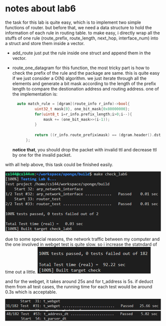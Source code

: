 # notes about lab6


the task for this lab is quite easy, which is to implement two simple functions of router. but before that, we need a data structure to hold the information of each rule in routing table. to make easy, i directly wrap all the stuffs of one rule (route_prefix, route_length, next_hop, interface_num) into a struct and store them inside a vector.

- add_route
  just put the rule inside one struct and append them in the vector.

- route_one_datagram
  for this  function, the most tricky part is how to check the prefix of the rule and the package are same. this is quite easy if we just consider a O(N) algorithm. we just iterate through all the elements and generate a bit mask according to the length of the prefix length to compare the destionation address and routing address. one of the implementation is:
  ```cpp
    auto match_rule = [dgram](route_info r_info)->bool{
            uint32_t mask{0}, one_bit_mask{0x80000000};
            for(uint8_t i=r_info.prefix_length;i>0;i--){
                mask += (one_bit_mask>>(i-1));
            }

            return ((r_info.route_prefix&mask) == (dgram.header().dst&mask));
        };
  ```
  **notice that**, you should drop the packet with invalid ttl and decrease ttl by one for the invalid packet.

with all help above, this task could be finished easily.

![result check_lab6](make_checklab6_result.png)

due to some special reasons, the network traffic between my computer and the one involved in webget test is quite slow. so i increase the statndard of time out a little.
![result make check](make_check_result.png)

and for the webget, it takes around 25s and for t_address is 5s. if deduct them from all test cases, the running time for each test would be around 0.3s which is acceptable.

![result consuming time because of internet traffic](test31.png)
![result consuming time because of internet traffic](test53.png)